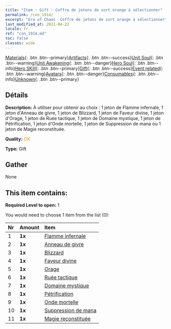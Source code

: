 ```yaml
---
title: "Item - Gift - Coffre de jetons de sort orange à sélectionner"
permalink: /con_1914/
excerpt: "Era of Chaos  Coffre de jetons de sort orange à sélectionner"
last_modified_at: 2021-04-22
locale: fr
ref: "con_1914.md"
toc: false
classes: wide
---
```

 [Materials](/ItemsFR/){: .btn .btn--primary}[Artifacts](/ItemsFR/Artifacts/){: .btn .btn--success}[Unit Soul](/ItemsFR/UnitSoul/){: .btn .btn--warning}[Unit Awakening](/ItemsFR/UnitAwakening/){: .btn .btn--danger}[Hero Soul](/ItemsFR/HeroSoul/){: .btn .btn--info}[Hero SKill](/ItemsFR/HeroSkill/){: .btn .btn--primary}[Gift](/ItemsFR/Gift/){: .btn .btn--success}[Event related](/ItemsFR/Events/){: .btn .btn--warning}[Avatars](/ItemsFR/Avatars/){: .btn .btn--danger}[Consumables](/ItemsFR/Consumables/){: .btn .btn--info}[Unknown](/ItemsFR/Unknown/){: .btn .btn--primary}

## Détails
 **Description:** À utiliser pour obtenir au choix : 1 jeton de Flamme infernale, 1 jeton d'Anneau de givre, 1 jeton de Blizzard, 1 jeton de Faveur divine, 1 jeton d'Orage, 1 jeton de Ruée tactique, 1 jeton de Domaine mystique, 1 jeton de Pétrification, 1 jeton d'Onde mortelle, 1 jeton de Suppression de mana ou 1 jeton de Magie reconstituée.

 **Quality:** <span style="color: #FF8C00">OK</span>

 **Type:** Gift

## Gather

  None

## This item contains:

 **Required Level to open:** 1

 You would need to choose 1 item from the list (0):

  | Nr | Amount |     Item    |
  |:---|:-------|:------------|
  | 1 |  **1x** | [Flamme infernale](/ItemsFR/her_406/) |  | 
  | 2 |  **1x** | [Anneau de givre](/ItemsFR/her_421/) |  | 
  | 3 |  **1x** | [Blizzard](/ItemsFR/her_423/) |  | 
  | 4 |  **1x** | [Faveur divine](/ItemsFR/her_432/) |  | 
  | 5 |  **1x** | [Orage](/ItemsFR/her_445/) |  | 
  | 6 |  **1x** | [Ruée tactique](/ItemsFR/her_450/) |  | 
  | 7 |  **1x** | [Domaine mystique](/ItemsFR/her_470/) |  | 
  | 8 |  **1x** | [Pétrification](/ItemsFR/her_471/) |  | 
  | 9 |  **1x** | [Onde mortelle](/ItemsFR/her_456/) |  | 
  | 10 |  **1x** | [Suppression de mana](/ItemsFR/her_480/) |  | 
  | 11 |  **1x** | [Magie reconstituée](/ItemsFR/her_482/) |  | 
